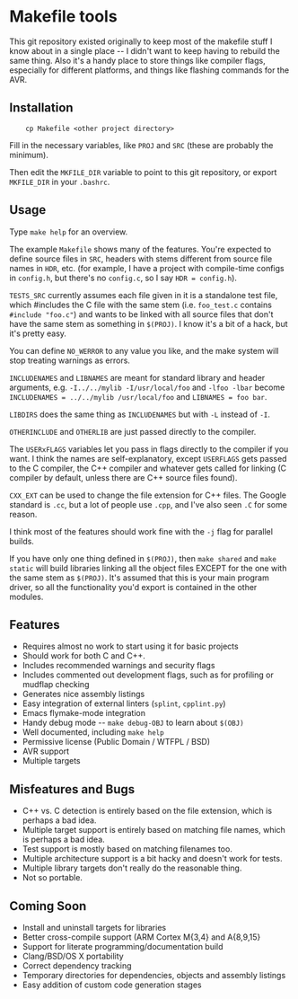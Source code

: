 Makefile tools
==============

This git repository existed originally to keep most of the makefile
stuff I know about in a single place -- I didn't want to keep having
to rebuild the same thing.  Also it's a handy place to store things
like compiler flags, especially for different platforms, and things
like flashing commands for the AVR.  

Installation
------------

        cp Makefile <other project directory>

Fill in the necessary variables, like `PROJ` and `SRC` (these are
probably the minimum).

Then edit the `MKFILE_DIR` variable to point to this git repository,
or export `MKFILE_DIR` in your `.bashrc`.

Usage
-----

Type `make help` for an overview.

The example `Makefile` shows many of the features.  You're expected to
define source files in `SRC`, headers with stems different from source
file names in `HDR`, etc. (for example, I have a project with
compile-time configs in `config.h`, but there's no `config.c`, so I
say `HDR = config.h`).

`TESTS_SRC` currently assumes each file given in it is a standalone
test file, which #includes the C file with the same stem
(i.e. `foo_test.c` contains `#include "foo.c"`) and wants to be linked
with all source files that don't have the same stem as something in
`$(PROJ)`.  I know it's a bit of a hack, but it's pretty easy.

You can define `NO_WERROR` to any value you like, and the make system
will stop treating warnings as errors.

`INCLUDENAMES` and `LIBNAMES` are meant for standard library and
header arguments, e.g. `-I../../mylib -I/usr/local/foo` and `-lfoo
-lbar` become `INCLUDENAMES = ../../mylib /usr/local/foo` and
`LIBNAMES = foo bar`.

`LIBDIRS` does the same thing as `INCLUDENAMES` but with `-L` instead
of `-I`.

`OTHERINCLUDE` and `OTHERLIB` are just passed directly to the
compiler.

The `USERxFLAGS` variables let you pass in flags directly to the
compiler if you want.  I think the names are self-explanatory, except
`USERFLAGS` gets passed to the C compiler, the C++ compiler and
whatever gets called for linking (C compiler by default, unless there
are C++ source files found).

`CXX_EXT` can be used to change the file extension for C++ files.  The
Google standard is `.cc`, but a lot of people use `.cpp`, and I've
also seen `.C` for some reason.

I think most of the features should work fine with the `-j` flag for
parallel builds.

If you have only one thing defined in `$(PROJ)`, then `make shared`
and `make static` will build libraries linking all the object files
EXCEPT for the one with the same stem as `$(PROJ)`.  It's assumed that
this is your main program driver, so all the functionality you'd
export is contained in the other modules.

Features
------------

- Requires almost no work to start using it for basic projects
- Should work for both C and C++.
- Includes recommended warnings and security flags
- Includes commented out development flags, such as for profiling or
  mudflap checking
- Generates nice assembly listings
- Easy integration of external linters (`splint`, `cpplint.py`)
- Emacs flymake-mode integration
- Handy debug mode -- `make debug-OBJ` to learn about `$(OBJ)`
- Well documented, including `make help`
- Permissive license (Public Domain / WTFPL / BSD)
- AVR support
- Multiple targets

Misfeatures and Bugs
------------

- C++ vs. C detection is entirely based on the file extension, which
  is perhaps a bad idea.
- Multiple target support is entirely based on matching file names,
  which is perhaps a bad idea.
- Test support is mostly based on matching filenames too.
- Multiple architecture support is a bit hacky and doesn't work for
  tests.
- Multiple library targets don't really do the reasonable thing.
- Not so portable.

Coming Soon
------------
- Install and uninstall targets for libraries
- Better cross-compile support (ARM Cortex M{3,4} and A{8,9,15}
- Support for literate programming/documentation build
- Clang/BSD/OS X portability
- Correct dependency tracking
- Temporary directories for dependencies, objects and assembly listings
- Easy addition of custom code generation stages

